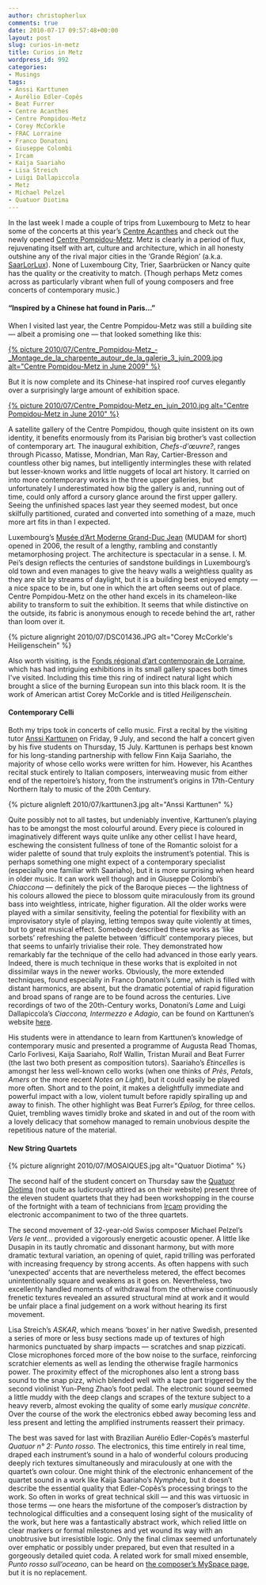 ```yaml
---
author: christopherlux
comments: true
date: 2010-07-17 09:57:48+00:00
layout: post
slug: curios-in-metz
title: Curios in Metz
wordpress_id: 992
categories:
- Musings
tags:
- Anssi Karttunen
- Aurélio Edler-Copês
- Beat Furrer
- Centre Acanthes
- Centre Pompidou-Metz
- Corey McCorkle
- FRAC Lorraine
- Franco Donatoni
- Giuseppe Colombi
- Ircam
- Kaija Saariaho
- Lisa Streich
- Luigi Dallapiccola
- Metz
- Michael Pelzel
- Quatuor Diotima
---
```


In the last week I made a couple of trips from Luxembourg to Metz to hear some of the concerts at this year’s [Centre Acanthes](http://www.acanthes.com/) and check out the newly opened [Centre Pompidou-Metz](http://www.centrepompidou-metz.fr/). Metz is clearly in a period of flux, rejuvenating itself with art, culture and architecture, which in all honesty outshine any of the rival major cities in the ‘Grande Région’ (a.k.a. [SaarLorLux](http://en.wikipedia.org/wiki/SaarLorLux)). None of Luxembourg City, Trier, Saarbrücken or Nancy quite has the quality or the creativity to match. (Though perhaps Metz comes across as particularly vibrant when full of young composers and free concerts of contemporary music.)

#### “Inspired by a Chinese hat found in Paris…”

When I visited last year, the Centre Pompidou-Metz was still a building site — albeit a promising one — that looked something like this:

[{% picture 2010/07/Centre_Pompidou-Metz_-_Montage_de_la_charpente_autour_de_la_galerie_3_juin_2009.jpg alt="Centre Pompidou-Metz in June 2009" %}](http://fr.wikipedia.org/wiki/Fichier:Centre_Pompidou-Metz_-_Montage_de_la_charpente_autour_de_la_galerie_3,_juin_2009.JPG)

But it is now complete and its Chinese-hat inspired roof curves elegantly over a surprisingly large amount of exhibition space.

[{% picture 2010/07/Centre_Pompidou-Metz_en_juin_2010.jpg alt="Centre Pompidou-Metz in June 2010" %}](http://fr.wikipedia.org/wiki/Fichier:Centre_Pompidou-Metz_en_juin_2010.jpg)

A satellite gallery of the Centre Pompidou, though quite insistent on its own identity, it benefits enormously from its Parisian big brother’s vast collection of contemporary art. The inaugural exhibition, _Chefs-d'œuvre?_, ranges through Picasso, Matisse, Mondrian, Man Ray, Cartier-Bresson and countless other big names, but intelligently intermingles these with related but lesser-known works and little nuggets of local art history. It carried on into more contemporary works in the three upper galleries, but unfortunately I underestimated how big the gallery is and, running out of time, could only afford a cursory glance around the first upper gallery. Seeing the unfinished spaces last year they seemed modest, but once skilfully partitioned, curated and converted into something of a maze, much more art fits in than I expected.

Luxembourg’s [Musée d’Art Moderne Grand-Duc Jean](http://www.mudam.lu/) (MUDAM for short) opened in 2006, the result of a lengthy, rambling and constantly metamorphosing project. The architecture is spectacular in a sense. I. M. Pei’s design reflects the centuries of sandstone buildings in Luxembourg’s old town and even manages to give the heavy walls a weightless quality as they are slit by streams of daylight, but it is a building best enjoyed empty — a nice space to be in, but one in which the art often seems out of place. Centre Pompidou-Metz on the other hand excels in its chameleon-like ability to transform to suit the exhibition. It seems that while distinctive on the outside, its fabric is anonymous enough to recede behind the art, rather than loom over it.

{% picture alignright 2010/07/DSC01436.JPG alt="Corey McCorkle's Heiligenschein" %}

Also worth visiting, is the [Fonds régional d’art contemporain de Lorraine](http://www.fraclorraine.org/), which has had intriguing exhibitions in its small gallery spaces both times I've visited. Including this time this ring of indirect natural light which brought a slice of the burning European sun into this black room. It is the work of American artist Corey McCorkle and is titled _Heiligenschein_.

#### Contemporary Celli

Both my trips took in concerts of cello music. First a recital by the visiting tutor [Anssi Karttunen](http://www.karttunen.org/) on Friday, 9 July, and second the half a concert given by his five students on Thursday, 15 July. Karttunen is perhaps best known for his long-standing partnership with fellow Finn Kaija Saariaho, the majority of whose cello works were written for him. However, his Acanthes recital stuck entirely to Italian composers, interweaving music from either end of the repertoire’s history, from the instrument’s origins in 17th-Century Northern Italy to music of the 20th Century.

{% picture alignleft 2010/07/karttunen3.jpg alt="Anssi Karttunen" %}

Quite possibly not to all tastes, but undeniably inventive, Karttunen’s playing has to be amongst the most colourful around. Every piece is coloured in imaginatively different ways quite unlike any other cellist I have heard, eschewing the consistent fullness of tone of the Romantic soloist for a wider palette of sound that truly exploits the instrument’s potential. This is perhaps something one might expect of a contemporary specialist (especially one familiar with Saariaho), but it is more surprising when heard in older music. It can work well though and in Giuseppe Colombi’s _Chiaccona_ — definitely the pick of the Baroque pieces — the lightness of his colours allowed the piece to blossom quite miraculously from its ground bass into weightless, intricate, higher figuration. All the older works were played with a similar sensitivity, feeling the potential for flexibility with an improvisatory style of playing, letting tempos sway quite violently at times, but to great musical effect. Somebody described these works as ‘like sorbets’ refreshing the palette between ‘difficult’ contemporary pieces, but that seems to unfairly trivialise their role. They demonstrated how remarkably far the technique of the cello had advanced in those early years. Indeed, there is much technique in these works that is exploited in not dissimilar ways in the newer works. Obviously, the more extended techniques, found especially in Franco Donatoni’s _Lame_, which is filled with distant harmonics, are absent, but the dramatic potential of rapid figuration and broad spans of range are to be found across the centuries. Live recordings of two of the 20th-Century works, Donatoni’s _Lame_ and Luigi Dallapiccola’s _Ciaccona, Intermezzo e Adagio_, can be found on Karttunen’s website [here](http://web.me.com/anssivk/Anssi/recordings.html).

His students were in attendance to learn from Karttunen’s knowledge of contemporary music and presented a programme of Augusta Read Thomas, Carlo Forlivesi, Kaija Saariaho, Rolf Wallin, Tristan Murail and Beat Furrer (the last two both present as composition tutors). Saariaho’s _Etincelles_ is amongst her less well-known cello works (when one thinks of _Près_, _Petals_, _Amers_ or the more recent _Notes on Light_), but it could easily be played more often. Short and to the point, it makes a delightfully immediate and powerful impact with a low, violent tumult before rapidly spiralling up and away to finish. The other highlight was Beat Furrer’s _Epilog_, for three cellos. Quiet, trembling waves timidly broke and skated in and out of the room with a lovely delicacy that somehow managed to remain unobvious despite the repetitious nature of the material.

#### New String Quartets

{% picture alignright 2010/07/MOSAIQUES.jpg alt="Quatuor Diotima" %}

The second half of the student concert on Thursday saw the [Quatuor Diotima](http://www.quatuordiotima.fr/) (not quite as ludicrously attired as on their website) present three of the eleven student quartets that they had been workshopping in the course of the fortnight with a team of technicians from [Ircam](http://www.ircam.fr/) providing the electronic accompaniment to two of the three quartets.

The second movement of 32-year-old Swiss composer Michael Pelzel’s _Vers le vent…_ provided a vigorously energetic acoustic opener. A little like Dusapin in its tautly chromatic and dissonant harmony, but with more dramatic textural variation, an opening of quiet, rapid trilling was perforated with increasing frequency by strong accents. As often happens with such ‘unexpected’ accents that are nevertheless metered, the effect becomes unintentionally square and weakens as it goes on. Nevertheless, two excellently handled moments of withdrawal from the otherwise continuously frenetic textures revealed an assured structural mind at work and it would be unfair place a final judgement on a work without hearing its first movement.

Lisa Streich’s _ASKAR_, which means ‘boxes’ in her native Swedish, presented a series of more or less busy sections made up of textures of high harmonics punctuated by sharp impacts — scratches and snap pizzicati. Close microphones forced more of the bow noise to the surface, reinforcing scratchier elements as well as lending the otherwise fragile harmonics power. The proximity effect of the microphones also lent a strong bass sound to the snap pizz, which blended well with a tape part triggered by the second violinist Yun-Peng Zhao’s foot pedal. The electronic sound seemed a little muddy with the deep clangs and scrapes of the texture subject to a heavy reverb, almost evoking the quality of some early _musique concrète_. Over the course of the work the electronics ebbed away becoming less and less present and letting the amplified instruments reassert their primacy.

The best was saved for last with Brazilian Aurélio Edler-Copês’s masterful _Quatuor n° 2: Punto rosso_. The electronics, this time entirely in real time, draped each instrument’s sound in a halo of wonderful colours producing deeply rich textures simultaneously and miraculously at one with the quartet’s own colour. One might think of the electronic enhancement of the quartet sound in a work like Kaija Saariaho’s _Nymphéa_, but it doesn’t describe the essential quality that Edler-Copês’s processing brings to the work. So often in works of great technical skill — and this was virtuosic in those terms — one hears the misfortune of the composer’s distraction by technological difficulties and a consequent losing sight of the musicality of the work, but here was a fantastically abstract work, which relied little on clear markers or formal milestones and yet wound its way with an unobtrusive but irresistible logic. Only the final climax seemed unfortunately over emphatic or possibly under prepared, but even that resulted in a gorgeously detailed quiet coda. A related work for small mixed ensemble, _Punto rosso sull’oceano_, can be heard on [the composer’s MySpace page](http://www.myspace.com/aurelioedlercopes), but it is no replacement.
